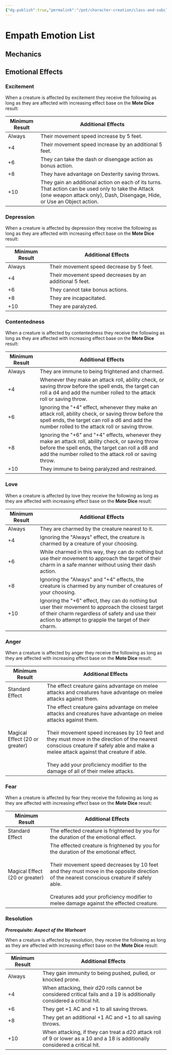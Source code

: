 ```yaml
---
{"dg-publish":true,"permalink":"/pot/character-creation/class-and-subclasses/empath/empath-emotions-list-v2/","tags":["empath"]}
---
```



# Empath Emotion List

## Mechanics


## Emotional Effects

### Excitement

 When a creature is affected by excitement they receive the following as long as they are affected with increasing effect base on the **Mote Dice** result: 

| Minimum Result | Additional Effects                                                                                                                                                             |
| -------------- | ------------------------------------------------------------------------------------------------------------------------------------------------------------------------------ |
| Always         | Their movement speed increase by 5 feet.                                                                                                                                       |
| +4             | Their movement speed increase by an additional 5 feet.                                                                                                                         |
| +6             | They can take the dash or disengage action as bonus action.                                                                                                                    |
| +8             | They have advantage on Dexterity saving throws.                                                                                                                                |
| +10            | They gain an additional action on each of its turns. That action can be used only to take the Attack (one weapon attack only), Dash, Disengage, Hide, or Use an Object action. |


### Depression

When a creature is affected by depression they receive the following as long as they are affected with increasing effect base on the **Mote Dice** result: 

| Minimum Result | Additional Effects                                      |
| -------------- | ------------------------------------------------------- |
| Always         | Their movement speed decrease by 5 feet.                |
| +4             | Their movement speed decreases by an additional 5 feet. |
| +6             | They cannot take bonus actions.                         |
| +8             | They are incapacitated.                                 |
| +10            | They are paralyzed.                                     |

### Contentedness

When a creature is affected by contentedness they receive the following as long as they are affected with increasing effect base on the **Mote Dice** result: 

| Minimum Result | Additional Effects                                                                                                                                                                                                  |
| -------------- | ------------------------------------------------------------------------------------------------------------------------------------------------------------------------------------------------------------------- |
| Always         | They are immune to being frightened and charmed.                                                                                                                                                                    |
| +4             | Whenever they make an attack roll, ability check, or saving throw before the spell ends, the target can roll a d4 and add the number rolled to the attack roll or saving throw.                                     |
| +6             | Ignoring the "+4" effect, whenever they make an attack roll, ability check, or saving throw before the spell ends, the target can roll a d6 and add the number rolled to the attack roll or saving throw.           |
| +8             | Ignoring the "+6" and "+4" effects, whenever they make an attack roll, ability check, or saving throw before the spell ends, the target can roll a d8 and add the number rolled to the attack roll or saving throw. |
| +10            | They immune to being paralyzed and restrained.                                                                                                                                                                      |

### Love 

When a creature is affected by love they receive the following as long as they are affected with increasing effect base on the **Mote Dice** result: 

| Minimum Result | Additional Effects                                                                                                                                                                                             |
| -------------- | -------------------------------------------------------------------------------------------------------------------------------------------------------------------------------------------------------------- |
| Always         | They are charmed by the creature nearest to it.                                                                                                                                                                |
| +4             | Ignoring the "Always" effect, the creature is charmed by a creature of your choosing.                                                                                                                          |
| +6             | While charmed in this way, they can do nothing but use their movement to approach the target of their charm in a safe manner without using their dash action.                                                  |
| +8             | Ignoring the "Always" and "+4" effects, the creature is charmed by any number of creatures of your choosing.                                                                                                   |
| +10            | Ignoring the "+6" effect, they can do nothing but user their movement to approach the closest target of their charm regardless of safety and use their action to attempt to grapple the target of their charm. |


### Anger

 When a creature is affected by anger they receive the following as long as they are affected with increasing effect base on the **Mote Dice** result: 

| Minimum Result                 | Additional Effects                                                                                                                                                                                                                                                                                                                                                                                   |
| ------------------------------ | ---------------------------------------------------------------------------------------------------------------------------------------------------------------------------------------------------------------------------------------------------------------------------------------------------------------------------------------------------------------------------------------------------- |
| Standard Effect                | The effect creature gains advantage on melee attacks and creatures have advantage on melee attacks against them.                                                                                                                                                                                                                                                                                     |
| Magical Effect (20 or greater) | The effect creature gains advantage on melee attacks and creatures have advantage on melee attacks against them.<br><br>Their movement speed increases by 10 feet and they must move in the direction of the nearest conscious creature if safely able and make a melee attack against that creature if able.<br><br>They add your proficiency modifier to the damage of all of their melee attacks. |


### Fear

 When a creature is affected by fear they receive the following as long as they are affected with increasing effect base on the **Mote Dice** result: 

| Minimum Result                 | Additional Effects                                                                                                                                                                                                                                                                                                                 |
| ------------------------------ | ---------------------------------------------------------------------------------------------------------------------------------------------------------------------------------------------------------------------------------------------------------------------------------------------------------------------------------- |
| Standard Effect                | The effected creature is frightened by you for the duration of the emotional effect.                                                                                                                                                                                                                                               |
| Magical Effect (20 or greater) | The effected creature is frightened by you for the duration of the emotional effect.<br><br>Their movement speed decreases by 10 feet and they must move in the opposite direction of the nearest conscious creature if safely able.<br><br>Creatures add your proficiency modifier to melee damage against the effected creature. |

### Resolution

***Prerequisite: Aspect of the Warheart***

When a creature is affected by resolution, they receive the following as long as they are affected with increasing effect base on the **Mote Dice** result: 

| Minimum Result | Additional Effects                                                                                                            |
| -------------- | ----------------------------------------------------------------------------------------------------------------------------- |
| Always         | They gain immunity to being pushed, pulled, or knocked prone.                                                                 |
| +4             | When attacking, their d20 rolls cannot be considered critical fails and a 19 is additionally considered a critical hit.       |
| +6             | They get +1 AC and +1 to all saving throws.                                                                                   |
| +8             | They get an additional +1 AC and +1 to all saving throws.                                                                     |
| +10            | When attacking, if they can treat a d20 attack roll of 9 or lower as a 10 and a 18 is additionally considered a critical hit. |
